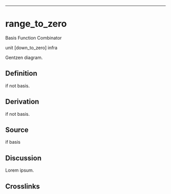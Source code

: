 ------------------------------------------------------------------------

# range_to_zero

Basis Function Combinator

unit \[down_to_zero\] infra

Gentzen diagram.

## Definition

if not basis.

## Derivation

if not basis.

## Source

if basis

## Discussion

Lorem ipsum.

## Crosslinks
